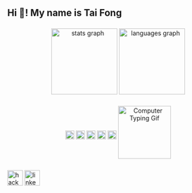 <h2 align="left">Hi 👋! My name is Tai Fong</h2>

###

<div align="center">
  <img src="https://github-readme-stats.vercel.app/api?username=TaiFong&hide_title=false&hide_rank=false&show_icons=true&include_all_commits=true&count_private=true&disable_animations=false&theme=dracula&locale=en&hide_border=false" height="150" alt="stats graph"  />
  <img src="https://github-readme-stats.vercel.app/api/top-langs?username=TaiFong&locale=en&hide_title=false&layout=compact&card_width=320&langs_count=5&theme=dracula&hide_border=false" height="150" alt="languages graph"  />
</div>

###

<p align="center">
  <!-- Logos -->
  <img src="https://raw.githubusercontent.com/marwin1991/profile-technology-icons/refs/heads/main/icons/c.png" height="20" style="vertical-align: middle; margin-top:-100px;" alt="C Logo"/>

  <img src="https://cdn.jsdelivr.net/gh/devicons/devicon/icons/nixos/nixos-original.svg" height="20" style="vertical-align: middle; margin-top:-100px;" alt="Nix Logo"/>

  <img src="https://cdn.jsdelivr.net/gh/devicons/devicon/icons/racket/racket-original.svg" height="20" style="vertical-align: middle; margin-top:-100px;" alt="Racket Logo"/>

  <img src="https://cdn.jsdelivr.net/gh/devicons/devicon/icons/postgresql/postgresql-original.svg" height="20" style="vertical-align: middle; margin-top:-100px;" alt="PostgreSQL Logo"/>
 
  <img src="https://cdn.jsdelivr.net/gh/devicons/devicon/icons/neovim/neovim-original.svg" height="20" style="vertical-align: middle; margin-top:-100px;" alt="Neovim Logo"/>

  <!-- GIF -->
  <img src="https://media0.giphy.com/media/v1.Y2lkPTc5MGI3NjExZnhyNTRnODNoYWs5bG0xZGp4c3d1cjhsb2g3MmxvcGxvc2Q4ZnVjeiZlcD12MV9pbnRlcm5hbF9naWZfYnlfaWQmY3Q9Zw/HoffxyN8ghVuw/giphy.gif" height="120" alt="Computer Typing Gif"/>
</p>

###

<div align="left">
  <img src="https://img.shields.io/static/v1?message=HackerRank&logo=hackerrank&label=&color=2EC866&logoColor=white&labelColor=&style=for-the-badge" height="35" alt="hackerrank logo"  />
  <img src="https://img.shields.io/static/v1?message=LinkedIn&logo=linkedin&label=&color=0077B5&logoColor=white&labelColor=&style=for-the-badge" height="35" alt="linkedin logo"  />
</div>

###

